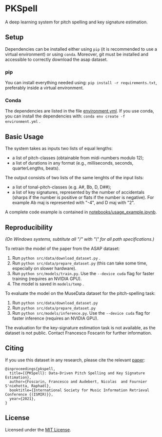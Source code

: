 # PKSpell

A deep learning system for pitch spelling and key signature estimation.

## Setup

Dependencies can be installed either using `pip` (it is recommended to use a virtual environment) or using `conda`. Moreover, git must be installed and accessible to correctly download the asap dataset.

### pip

You can install everything needed using: `pip install -r requirements.txt`, preferably inside a virtual environment.

### Conda 

The dependencies are listed in the file [environment.yml](environment.yml).
If you use conda, you can install the dependencies with: `conda env create -f environment.yml` .

## Basic Usage
The system takes as inputs two lists of equal lengths: 
- a list of pitch-classes (obtainable from midi-numbers modulo 12);
- a list of durations in any format (e.g., milliseconds, seconds, quarterLengths, beats).

The output consists of two lists of the same lenghts of the input lists:
- a list of tonal-pitch-classes (e.g. A#, Bb, D, D##);
- a list of key signatures, represented by the number of accidentals (sharps if the number is positive or flats if the number is negative). For example Ab maj is represented with "-4", and D maj with "2".

A complete code example is contained in [notebooks/usage_example.ipynb](notebooks/usage_example.ipynb).

## Reproducibility
*(On Windows systems, subtitute all "/" with "\\" for all path specifications.)* 

To retrain the model of the paper from the ASAP dataset:
1. Run `python src/data/download_dataset.py` .
1. Run `python src/data/prepare_dataset.py` (this can take some time, especially on slower hardware).
1. Run `python src/models/train.py`. Use the ``--device cuda`` flag for faster training (requires an NVIDIA GPU).
1. The model is saved in `models/temp` .


To evaluate the model on the MuseData dataset for the pitch-spelling task:
1. Run `python src/data/download_dataset.py`  
1. Run `python src/data/prepare_dataset.py`
1. Run `python src/models/inference.py`. Use the ``--device cuda`` flag for faster inference (requires an NVIDIA GPU).

The evaluation for the key-signature estimation task is not available, as the dataset is not public. Contact Francesco Foscarin for further information.


## Citing
If you use this dataset in any research, please cite the relevant [paper](https://hal.archives-ouvertes.fr/hal-03300102):

```
@inproceedings{pkspell,
  title={{PKSpell}: Data-Driven Pitch Spelling and Key Signature Estimation},
  author={Foscarin, Francesco and Audebert, Nicolas  and Fournier S'niehotta, Raphaël},
  booktitle={International Society for Music Information Retrieval Conference {(ISMIR)}},
  year={2021},
}
```

## License
Licensed under the [MIT License](LICENSE).


